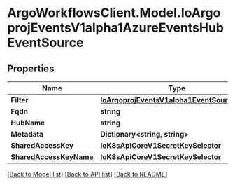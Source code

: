 # ArgoWorkflowsClient.Model.IoArgoprojEventsV1alpha1AzureEventsHubEventSource

## Properties

Name | Type | Description | Notes
------------ | ------------- | ------------- | -------------
**Filter** | [**IoArgoprojEventsV1alpha1EventSourceFilter**](IoArgoprojEventsV1alpha1EventSourceFilter.md) |  | [optional] 
**Fqdn** | **string** |  | [optional] 
**HubName** | **string** |  | [optional] 
**Metadata** | **Dictionary&lt;string, string&gt;** |  | [optional] 
**SharedAccessKey** | [**IoK8sApiCoreV1SecretKeySelector**](IoK8sApiCoreV1SecretKeySelector.md) |  | [optional] 
**SharedAccessKeyName** | [**IoK8sApiCoreV1SecretKeySelector**](IoK8sApiCoreV1SecretKeySelector.md) |  | [optional] 

[[Back to Model list]](../README.md#documentation-for-models) [[Back to API list]](../README.md#documentation-for-api-endpoints) [[Back to README]](../README.md)

